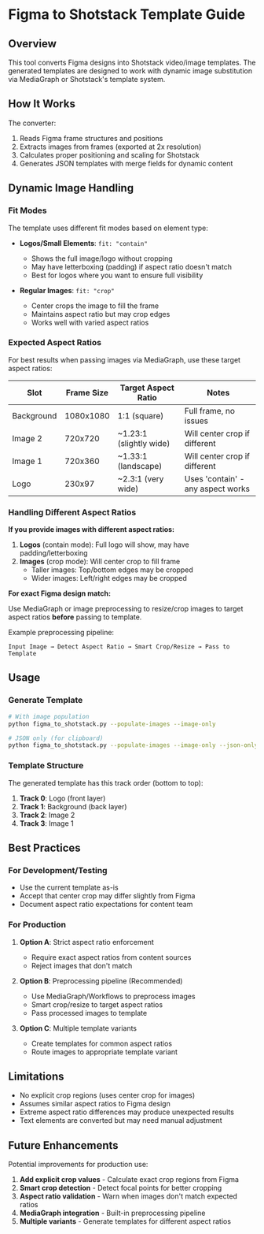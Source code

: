# Figma to Shotstack Template Guide

## Overview

This tool converts Figma designs into Shotstack video/image templates. The generated templates are designed to work with dynamic image substitution via MediaGraph or Shotstack's template system.

## How It Works

The converter:
1. Reads Figma frame structures and positions
2. Extracts images from frames (exported at 2x resolution)
3. Calculates proper positioning and scaling for Shotstack
4. Generates JSON templates with merge fields for dynamic content

## Dynamic Image Handling

### Fit Modes

The template uses different fit modes based on element type:

- **Logos/Small Elements**: `fit: "contain"`
  - Shows the full image/logo without cropping
  - May have letterboxing (padding) if aspect ratio doesn't match
  - Best for logos where you want to ensure full visibility

- **Regular Images**: `fit: "crop"`
  - Center crops the image to fill the frame
  - Maintains aspect ratio but may crop edges
  - Works well with varied aspect ratios

### Expected Aspect Ratios

For best results when passing images via MediaGraph, use these target aspect ratios:

| Slot | Frame Size | Target Aspect Ratio | Notes |
|------|-----------|---------------------|-------|
| Background | 1080x1080 | 1:1 (square) | Full frame, no issues |
| Image 2 | 720x720 | ~1.23:1 (slightly wide) | Will center crop if different |
| Image 1 | 720x360 | ~1.33:1 (landscape) | Will center crop if different |
| Logo | 230x97 | ~2.3:1 (very wide) | Uses 'contain' - any aspect works |

### Handling Different Aspect Ratios

**If you provide images with different aspect ratios:**

1. **Logos** (contain mode): Full logo will show, may have padding/letterboxing
2. **Images** (crop mode): Will center crop to fill frame
   - Taller images: Top/bottom edges may be cropped
   - Wider images: Left/right edges may be cropped

**For exact Figma design match:**

Use MediaGraph or image preprocessing to resize/crop images to target aspect ratios **before** passing to template.

Example preprocessing pipeline:
```
Input Image → Detect Aspect Ratio → Smart Crop/Resize → Pass to Template
```

## Usage

### Generate Template

```bash
# With image population
python figma_to_shotstack.py --populate-images --image-only

# JSON only (for clipboard)
python figma_to_shotstack.py --populate-images --image-only --json-only | pbcopy
```

### Template Structure

The generated template has this track order (bottom to top):
1. **Track 0**: Logo (front layer)
2. **Track 1**: Background (back layer)
3. **Track 2**: Image 2
4. **Track 3**: Image 1

## Best Practices

### For Development/Testing
- Use the current template as-is
- Accept that center crop may differ slightly from Figma
- Document aspect ratio expectations for content team

### For Production
1. **Option A**: Strict aspect ratio enforcement
   - Require exact aspect ratios from content sources
   - Reject images that don't match

2. **Option B**: Preprocessing pipeline (Recommended)
   - Use MediaGraph/Workflows to preprocess images
   - Smart crop/resize to target aspect ratios
   - Pass processed images to template

3. **Option C**: Multiple template variants
   - Create templates for common aspect ratios
   - Route images to appropriate template variant

## Limitations

- No explicit crop regions (uses center crop for images)
- Assumes similar aspect ratios to Figma design
- Extreme aspect ratio differences may produce unexpected results
- Text elements are converted but may need manual adjustment

## Future Enhancements

Potential improvements for production use:

1. **Add explicit crop values** - Calculate exact crop regions from Figma
2. **Smart crop detection** - Detect focal points for better cropping
3. **Aspect ratio validation** - Warn when images don't match expected ratios
4. **MediaGraph integration** - Built-in preprocessing pipeline
5. **Multiple variants** - Generate templates for different aspect ratios
